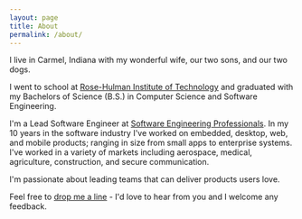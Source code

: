 ```yaml
---
layout: page
title: About
permalink: /about/
---
```


I live in Carmel, Indiana with my wonderful wife, our two sons, and our two dogs.

I went to school at [Rose-Hulman Institute of Technology](http://www.rose-hulman.edu/) and graduated with my Bachelors of Science (B.S.) in Computer Science and Software Engineering.

I'm a Lead Software Engineer at [Software Engineering Professionals](http://www.sep.com/). In my 10 years in the software industry I've worked on embedded, desktop, web, and mobile products; ranging in size from small apps to enterprise systems. I've worked in a variety of markets including aerospace, medical, agriculture, construction, and secure communication.

I'm passionate about leading teams that can deliver products users love.

Feel free to [drop me a line](mailto:robert@rpherbig.com) - I'd love to hear from you and I welcome any feedback.
